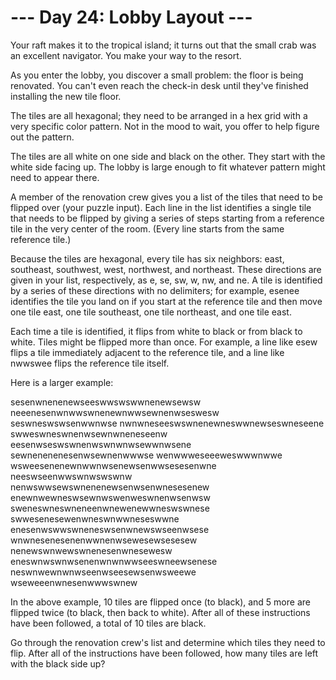 # --- Day 24: Lobby Layout ---

   Your raft makes it to the tropical island; it turns out that the small
   crab was an excellent navigator. You make your way to the resort.

   As you enter the lobby, you discover a small problem: the floor is being
   renovated. You can't even reach the check-in desk until they've finished
   installing the new tile floor.

   The tiles are all hexagonal; they need to be arranged in a hex grid with a
   very specific color pattern. Not in the mood to wait, you offer to help
   figure out the pattern.

   The tiles are all white on one side and black on the other. They start
   with the white side facing up. The lobby is large enough to fit whatever
   pattern might need to appear there.

   A member of the renovation crew gives you a list of the tiles that need to
   be flipped over (your puzzle input). Each line in the list identifies a
   single tile that needs to be flipped by giving a series of steps starting
   from a reference tile in the very center of the room. (Every line starts
   from the same reference tile.)

   Because the tiles are hexagonal, every tile has six neighbors: east,
   southeast, southwest, west, northwest, and northeast. These directions are
   given in your list, respectively, as e, se, sw, w, nw, and ne. A tile is
   identified by a series of these directions with no delimiters; for
   example, esenee identifies the tile you land on if you start at the
   reference tile and then move one tile east, one tile southeast, one tile
   northeast, and one tile east.

   Each time a tile is identified, it flips from white to black or from black
   to white. Tiles might be flipped more than once. For example, a line like
   esew flips a tile immediately adjacent to the reference tile, and a line
   like nwwswee flips the reference tile itself.

   Here is a larger example:

 sesenwnenenewseeswwswswwnenewsewsw
 neeenesenwnwwswnenewnwwsewnenwseswesw
 seswneswswsenwwnwse
 nwnwneseeswswnenewneswwnewseswneseene
 swweswneswnenwsewnwneneseenw
 eesenwseswswnenwswnwnwsewwnwsene
 sewnenenenesenwsewnenwwwse
 wenwwweseeeweswwwnwwe
 wsweesenenewnwwnwsenewsenwwsesesenwne
 neeswseenwwswnwswswnw
 nenwswwsewswnenenewsenwsenwnesesenew
 enewnwewneswsewnwswenweswnenwsenwsw
 sweneswneswneneenwnewenewwneswswnese
 swwesenesewenwneswnwwneseswwne
 enesenwswwswneneswsenwnewswseenwsese
 wnwnesenesenenwwnenwsewesewsesesew
 nenewswnwewswnenesenwnesewesw
 eneswnwswnwsenenwnwnwwseeswneewsenese
 neswnwewnwnwseenwseesewsenwsweewe
 wseweeenwnesenwwwswnew

   In the above example, 10 tiles are flipped once (to black), and 5 more are
   flipped twice (to black, then back to white). After all of these
   instructions have been followed, a total of 10 tiles are black.

   Go through the renovation crew's list and determine which tiles they need
   to flip. After all of the instructions have been followed, how many tiles
   are left with the black side up?

